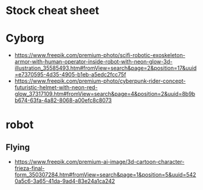 # Stock cheat sheet

# Cyborg
- https://www.freepik.com/premium-photo/scifi-robotic-exoskeleton-armor-with-human-operator-inside-robot-with-neon-glow-3d-illustration_35585493.htm#fromView=search&page=2&position=17&uuid=e7370595-4d35-4905-b1eb-a5edc2fcc75f
- https://www.freepik.com/premium-photo/cyberpunk-rider-concept-futuristic-helmet-with-neon-red-glow_37317109.htm#fromView=search&page=4&position=2&uuid=8b9bb674-63fa-4a82-8068-a00efc8c8073

# robot

## Flying
- https://www.freepik.com/premium-ai-image/3d-cartoon-character-frieza-final-form_350307284.htm#fromView=search&page=1&position=5&uuid=5420a5c6-3a65-41da-9ad4-83e24a1ca242
